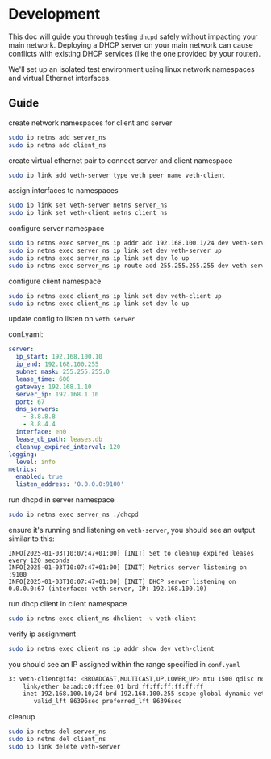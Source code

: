 # Development

This doc will guide you through testing ``dhcpd`` safely without impacting your main network. Deploying a DHCP server on your main network can cause conflicts with existing DHCP services (like the one provided by your router). 

We'll set up an isolated test environment using linux network namespaces and virtual Ethernet interfaces.


## Guide

create network namespaces for client and server

```bash
sudo ip netns add server_ns
sudo ip netns add client_ns
```

create virtual ethernet pair to connect server and client namespace

```bash
sudo ip link add veth-server type veth peer name veth-client
```

assign interfaces to namespaces
```bash
sudo ip link set veth-server netns server_ns
sudo ip link set veth-client netns client_ns
```

configure server namespace

```bash
sudo ip netns exec server_ns ip addr add 192.168.100.1/24 dev veth-server
sudo ip netns exec server_ns ip link set dev veth-server up
sudo ip netns exec server_ns ip link set dev lo up
sudo ip netns exec server_ns ip route add 255.255.255.255 dev veth-server

```


configure client namespace
```bash 
sudo ip netns exec client_ns ip link set dev veth-client up
sudo ip netns exec client_ns ip link set dev lo up
```

update config to listen on ``veth server``

conf.yaml:
```yaml
server:
  ip_start: 192.168.100.10
  ip_end: 192.168.100.255
  subnet_mask: 255.255.255.0
  lease_time: 600
  gateway: 192.168.1.10
  server_ip: 192.168.1.10
  port: 67
  dns_servers:
    - 8.8.8.8
    - 8.8.4.4
  interface: en0
  lease_db_path: leases.db
  cleanup_expired_interval: 120
logging:
  level: info
metrics:
  enabled: true
  listen_address: '0.0.0.0:9100' 
```

run dhcpd in server namespace

```bash
sudo ip netns exec server_ns ./dhcpd
```
ensure it's running and listening on ``veth-server``, you should see an output similar to this:

```
INFO[2025-01-03T10:07:47+01:00] [INIT] Set to cleanup expired leases every 120 seconds 
INFO[2025-01-03T10:07:47+01:00] [INIT] Metrics server listening on :9100     
INFO[2025-01-03T10:07:47+01:00] [INIT] DHCP server listening on 0.0.0.0:67 (interface: veth-server, IP: 192.168.100.10)
```


run dhcp client in client namespace

```bash
sudo ip netns exec client_ns dhclient -v veth-client
```

verify ip assignment 
```bash
sudo ip netns exec client_ns ip addr show dev veth-client
```

you should see an IP assigned within the range specified in ``conf.yaml``

```bash
3: veth-client@if4: <BROADCAST,MULTICAST,UP,LOWER_UP> mtu 1500 qdisc noqueue state UP 
    link/ether ba:ad:c0:ff:ee:01 brd ff:ff:ff:ff:ff:ff
    inet 192.168.100.10/24 brd 192.168.100.255 scope global dynamic veth-client
       valid_lft 86396sec preferred_lft 86396sec
```

cleanup

```bash
sudo ip netns del server_ns
sudo ip netns del client_ns
sudo ip link delete veth-server
```
